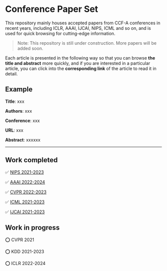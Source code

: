 # Conference Paper Set
This repository mainly houses accepted papers from CCF-A conferences in recent years, including ICLR, AAAI, IJCAI, NIPS, ICML and so on, and is used for quick browsing for cutting-edge information.

> Note: This repository is still under construction. More papers will be added soon.

Each article is presented in the following way so that you can browse **the title and abstract** more quickly, and if you are interested in a particular article, you can click into the **corresponding link** of the article to read it in detail.



## Example

**Title**: xxx

**Authors**: xxx

**Conference**:  xxx

**URL**: xxx

**Abstract**: xxxxxx

----



## Work completed

:white_check_mark: [NIPS 2021-2023](NIPS/README.md)

:white_check_mark: [AAAI 2022-2024](AAAI/README.md)

:white_check_mark: [CVPR 2022-2023](CVPR/README.md)

:white_check_mark: [ICML 2021-2023](ICML/README.md)

:white_check_mark: [IJCAI 2021-2023](IJCAI/README.md)


## Work in progress

:o: CVPR 2021

:o: KDD 2021-2023

:o: ICLR 2022-2024